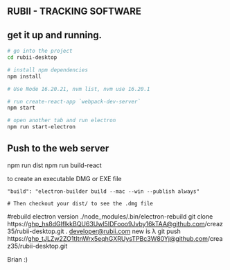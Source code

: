 ## RUBII - TRACKING SOFTWARE

## get it up and running.

```bash
# go into the project
cd rubii-desktop

# install npm dependencies
npm install

# Use Node 16.20.21, nvm list, nvm use 16.20.1

# run create-react-app `webpack-dev-server`
npm start

# open another tab and run electron
npm run start-electron
```

## Push to the web server

npm run dist
npm run build-react

to create an executable DMG or EXE file
```
"build": "electron-builder build --mac --win --publish always"

# Then checkout your dist/ to see the .dmg file
```

#rebuild electron version
./node_modules/.bin/electron-rebuild
git clone https://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@github.com/creaz35/rubii-desktop.git .
developer@rubii.com
new is λ git push https://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@github.com/creaz35/rubii-desktop.git

Brian :)